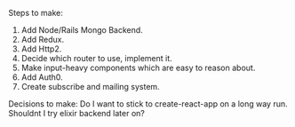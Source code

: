 Steps to make:
1. Add Node/Rails Mongo Backend.
2. Add Redux.
3. Add Http2.
4. Decide which router to use, implement it.
5. Make input-heavy components which are easy to reason about.
6. Add Auth0.
7. Create subscribe and mailing system.

Decisions to make:
Do I want to stick to create-react-app on a long way run.
Shouldnt I try elixir backend later on?
